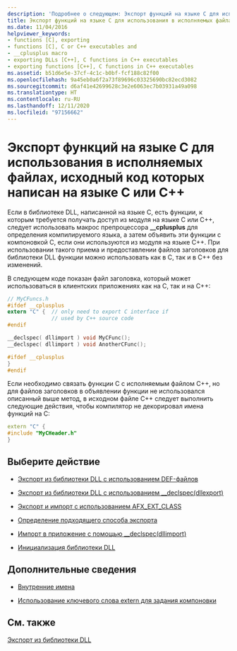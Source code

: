 ```yaml
---
description: 'Подробнее о следующем: Экспорт функций на языке C для использования в исполняемых файлах, исходный код которых написан на языке C или C++'
title: Экспорт функций на языке C для использования в исполняемых файлах, исходный код которых написан на языке C или C++
ms.date: 11/04/2016
helpviewer_keywords:
- functions [C], exporting
- functions [C], C or C++ executables and
- __cplusplus macro
- exporting DLLs [C++], C functions in C++ executables
- exporting functions [C++], C functions in C++ executables
ms.assetid: b51d6e5e-37cf-4c1c-b0bf-fcf188c82f00
ms.openlocfilehash: 9a45eb0a6f2a73f89696c03325690bc82ecd3082
ms.sourcegitcommit: d6af41e42699628c3e2e6063ec7b03931a49a098
ms.translationtype: HT
ms.contentlocale: ru-RU
ms.lasthandoff: 12/11/2020
ms.locfileid: "97156662"
---
```

# <a name="exporting-c-functions-for-use-in-c-or-c-language-executables"></a>Экспорт функций на языке C для использования в исполняемых файлах, исходный код которых написан на языке C или C++

Если в библиотеке DLL, написанной на языке C, есть функции, к которым требуется получать доступ из модуля на языке C или C++, следует использовать макрос препроцессора **__cplusplus** для определения компилируемого языка, а затем объявить эти функции с компоновкой C, если они используются из модуля на языке C++. При использовании такого приема и предоставлении файлов заголовков для библиотеки DLL функции можно использовать как в C, так и в C++ без изменений.

В следующем коде показан файл заголовка, который может использоваться в клиентских приложениях как на C, так и на C++:

```h
// MyCFuncs.h
#ifdef __cplusplus
extern "C" {  // only need to export C interface if
              // used by C++ source code
#endif

__declspec( dllimport ) void MyCFunc();
__declspec( dllimport ) void AnotherCFunc();

#ifdef __cplusplus
}
#endif
```

Если необходимо связать функции C с исполняемым файлом C++, но для файлов заголовков в объявлении функции не использовался описанный выше метод, в исходном файле C++ следует выполнить следующие действия, чтобы компилятор не декорировал имена функций на C:

```cpp
extern "C" {
#include "MyCHeader.h"
}
```

## <a name="what-do-you-want-to-do"></a>Выберите действие

- [Экспорт из библиотеки DLL с использованием DEF-файлов](exporting-from-a-dll-using-def-files.md)

- [Экспорт из библиотеки DLL с использованием __declspec(dllexport)](exporting-from-a-dll-using-declspec-dllexport.md)

- [Экспорт и импорт с использованием AFX_EXT_CLASS](exporting-and-importing-using-afx-ext-class.md)

- [Определение подходящего способа экспорта](determining-which-exporting-method-to-use.md)

- [Импорт в приложение с помощью __declspec(dllimport)](importing-into-an-application-using-declspec-dllimport.md)

- [Инициализация библиотеки DLL](run-time-library-behavior.md#initializing-a-dll)

## <a name="what-do-you-want-to-know-more-about"></a>Дополнительные сведения

- [Внутренние имена](reference/decorated-names.md)

- [Использование ключевого слова extern для задания компоновки](../cpp/extern-cpp.md)

## <a name="see-also"></a>См. также

[Экспорт из библиотеки DLL](exporting-from-a-dll.md)
